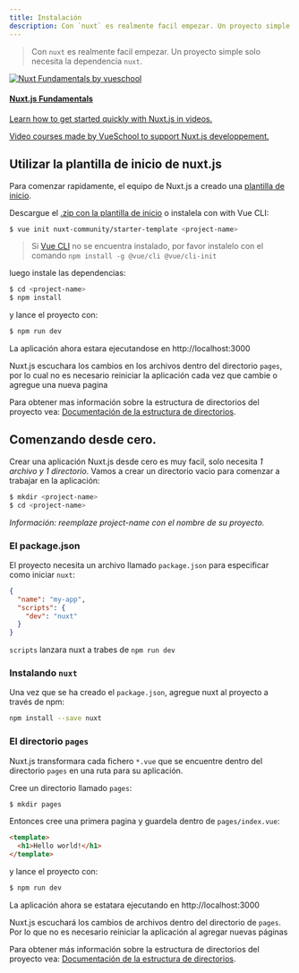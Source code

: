 ```yaml
---
title: Instalación
description: Con `nuxt` es realmente facil empezar. Un proyecto simple solo necesita la dependencia `nuxt`.
---
```


> Con `nuxt` es realmente facil empezar. Un proyecto simple solo necesita la dependencia `nuxt`.

<div>
  <a href="https://vueschool.io/courses/nuxtjs-fundamentals/?friend=nuxt" target="_blank" class="Promote">
    <img src="/nuxt-fundamentals.png" alt="Nuxt Fundamentals by vueschool"/>
    <div class="Promote__Content">
      <h4 class="Promote__Content__Title">Nuxt.js Fundamentals</h4>
      <p class="Promote__Content__Description">Learn how to get started quickly with Nuxt.js in videos.</p>
      <p class="Promote__Content__Signature">Video courses made by VueSchool to support Nuxt.js developpement.</p>
    </div>
  </a>
</div>

## Utilizar la plantilla de inicio de nuxt.js

Para comenzar rapidamente, el equipo de Nuxt.js a creado una [plantilla de inicio](https://github.com/nuxt-community/starter-template).

Descargue el  [.zip con la plantilla de inicio](https://github.com/nuxt-community/starter-template/archive/master.zip) o instalela con with Vue CLI:

```bash
$ vue init nuxt-community/starter-template <project-name>
```

> Si [Vue CLI](https://github.com/vuejs/vue-cli) no se encuentra instalado, por favor instalelo con el comando `npm install -g @vue/cli @vue/cli-init`

luego instale las dependencias:

```bash
$ cd <project-name>
$ npm install
```

y lance el proyecto con:
```bash
$ npm run dev
```
La aplicación ahora estara ejecutandose en http://localhost:3000

<div class="Alert">

Nuxt.js escuchara los cambios en los archivos dentro del directorio `pages`, por lo cual no es necesario reiniciar la aplicación cada vez que cambie o agregue una nueva pagina

</div>

Para obtener mas información sobre la estructura de directorios del proyecto vea: [Documentación de la estructura de directorios](/guide/directory-structure).

## Comenzando desde cero.

Crear una aplicación Nuxt.js desde cero es muy facil, solo necesita *1 archivo y 1 directorio*. Vamos a crear un directorio vacio para comenzar a trabajar en la aplicación:

```bash
$ mkdir <project-name>
$ cd <project-name>
```

*Información: reemplaze project-name con el nombre de su proyecto.*

### El package.json

El proyecto necesita un archivo llamado `package.json` para especificar como iniciar `nuxt`:
```json
{
  "name": "my-app",
  "scripts": {
    "dev": "nuxt"
  }
}
```
`scripts` lanzara nuxt a trabes de `npm run dev`

### Instalando `nuxt`

Una vez que se ha creado el `package.json`, agregue nuxt al proyecto a través de npm:
```bash
npm install --save nuxt
```

### El directorio `pages`

Nuxt.js transformara cada fichero `*.vue` que se encuentre dentro del directorio `pages` en una ruta para su aplicación.

Cree un directorio llamado `pages`:
```bash
$ mkdir pages
```
Entonces cree una primera pagina y guardela dentro de `pages/index.vue`:
```html
<template>
  <h1>Hello world!</h1>
</template>
```

y lance el proyecto con:
```bash
$ npm run dev
```
La aplicación ahora se estatara ejecutando en http://localhost:3000

<div class="Alert">

Nuxt.js escuchará los cambios de archivos dentro del directorio de `pages`. Por lo que no es necesario reiniciar la aplicación al agregar nuevas páginas

</div>


Para obtener más información sobre la estructura de directorios del proyecto vea: [Documentación de la estructura de directorios](/guide/directory-structure).
